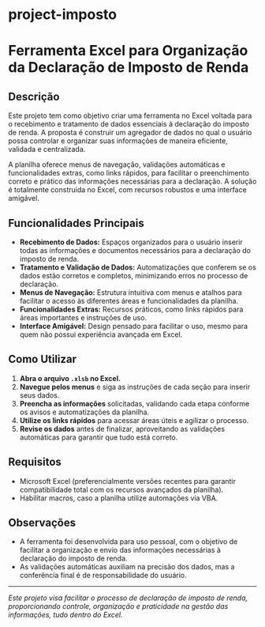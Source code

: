 # project-imposto
# Ferramenta Excel para Organização da Declaração de Imposto de Renda

## Descrição

Este projeto tem como objetivo criar uma ferramenta no Excel voltada para o recebimento e tratamento de dados essenciais à declaração do imposto de renda. A proposta é construir um agregador de dados no qual o usuário possa controlar e organizar suas informações de maneira eficiente, validada e centralizada. 

A planilha oferece menus de navegação, validações automáticas e funcionalidades extras, como links rápidos, para facilitar o preenchimento correto e prático das informações necessárias para a declaração. A solução é totalmente construída no Excel, com recursos robustos e uma interface amigável.

## Funcionalidades Principais

- **Recebimento de Dados:** Espaços organizados para o usuário inserir todas as informações e documentos necessários para a declaração do imposto de renda.
- **Tratamento e Validação de Dados:** Automatizações que conferem se os dados estão corretos e completos, minimizando erros no processo de declaração.
- **Menus de Navegação:** Estrutura intuitiva com menus e atalhos para facilitar o acesso às diferentes áreas e funcionalidades da planilha.
- **Funcionalidades Extras:** Recursos práticos, como links rápidos para áreas importantes e instruções de uso.
- **Interface Amigável:** Design pensado para facilitar o uso, mesmo para quem não possui experiência avançada em Excel.

## Como Utilizar

1. **Abra o arquivo `.xlsb` no Excel.**
2. **Navegue pelos menus** e siga as instruções de cada seção para inserir seus dados.
3. **Preencha as informações** solicitadas, validando cada etapa conforme os avisos e automatizações da planilha.
4. **Utilize os links rápidos** para acessar áreas úteis e agilizar o processo.
5. **Revise os dados** antes de finalizar, aproveitando as validações automáticas para garantir que tudo está correto.

## Requisitos

- Microsoft Excel (preferencialmente versões recentes para garantir compatibilidade total com os recursos avançados da planilha).
- Habilitar macros, caso a planilha utilize automações via VBA.

## Observações

- A ferramenta foi desenvolvida para uso pessoal, com o objetivo de facilitar a organização e envio das informações necessárias à declaração do imposto de renda.
- As validações automáticas auxiliam na precisão dos dados, mas a conferência final é de responsabilidade do usuário.

---

*Este projeto visa facilitar o processo de declaração de imposto de renda, proporcionando controle, organização e praticidade na gestão das informações, tudo dentro do Excel.*
